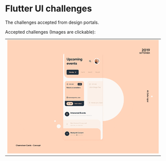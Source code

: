 # Flutter UI challenges

The challenges accepted from design portals.

Accepted challenges (Images are clickable):

|               |
| ------------- |
| [<img src="https://github.com/SergeyShustikov/flutter_ui_challenges/blob/master/github_images/challenge_1.gif?raw=true"/>](https://github.com/SergeyShustikov/flutter_ui_challenges/tree/master/lib/challenge_1)  |
